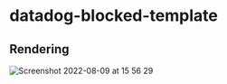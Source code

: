 # datadog-blocked-template

## Rendering
![Screenshot 2022-08-09 at 15 56 29](https://user-images.githubusercontent.com/19765952/183668825-f8fa4f2f-0328-4221-a97d-c8492bb55c43.png)
